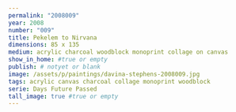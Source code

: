 ```yaml
---
permalink: "2008009"
year: 2008
number: "009"
title: Pekelem to Nirvana
dimensions: 85 x 135
medium: acrylic charcoal woodblock monoprint collage on canvas
show_in_home: #true or empty
publish: # notyet or blank
image: /assets/p/paintings/davina-stephens-2008009.jpg
tags: acrylic canvas charcoal collage monoprint woodblock
serie: Days Future Passed
tall_image: true #true or empty
---
```

